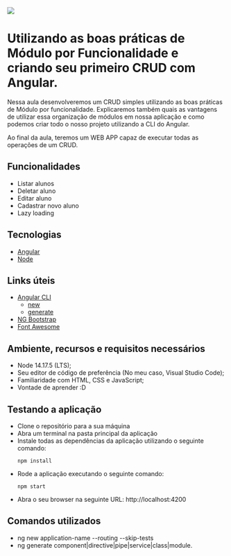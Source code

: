 <img src="https://storage.googleapis.com/golden-wind/experts-club/capa-github.svg" />

# Utilizando as boas práticas de Módulo por Funcionalidade e criando seu primeiro CRUD com Angular.

Nessa aula desenvolveremos um CRUD simples utilizando as boas práticas de Módulo por funcionalidade. Explicaremos também quais as vantagens de utilizar essa organização de módulos em nossa aplicação e como podemos criar todo o nosso projeto utilizando a CLI do Angular.

Ao final da aula, teremos um WEB APP capaz de executar todas as operações de um CRUD.

## Funcionalidades

- Listar alunos
- Deletar aluno
- Editar aluno
- Cadastrar novo aluno
- Lazy loading

## Tecnologias

- [Angular](https://angular.io/)
- [Node](https://nodejs.org/en/)

## Links úteis

- [Angular CLI](https://angular.io/cli)
    - [new](https://angular.io/cli/new)
    - [generate](https://angular.io/cli/generate)
- [NG Bootstrap](https://ng-bootstrap.github.io/#/home)
- [Font Awesome](https://fontawesome.com/)

## Ambiente, recursos e requisitos necessários

- Node 14.17.5 (LTS);
- Seu editor de código de preferência (No meu caso, Visual Studio Code);
- Familiaridade com HTML, CSS e JavaScript;
- Vontade de aprender :D

## Testando a aplicação
- Clone o repositório para a sua máquina
- Abra um terminal na pasta principal da aplicação
- Instale todas as dependências da aplicação utilizando o seguinte comando:
    ```
    npm install
    ```
- Rode a aplicação executando o seguinte comando:
    ```
    npm start
    ```
- Abra o seu browser na seguinte URL: http://localhost:4200

## Comandos utilizados
- ng new application-name --routing --skip-tests
- ng generate component|directive|pipe|service|class|module.

